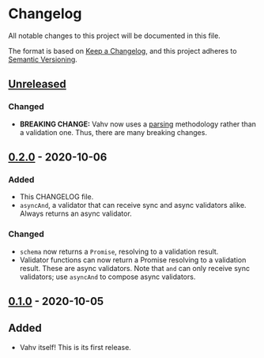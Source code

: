 # Changelog
All notable changes to this project will be documented in this file.

The format is based on [Keep a Changelog](https://keepachangelog.com/en/1.0.0/),
and this project adheres to [Semantic Versioning](https://semver.org/spec/v2.0.0.html).

## [Unreleased]

### Changed
- **BREAKING CHANGE:** Vahv now uses a
  [parsing](https://lexi-lambda.github.io/blog/2019/11/05/parse-don-t-validate/)
  methodology rather than a validation one. Thus, there are many breaking
  changes.

## [0.2.0] - 2020-10-06

### Added
- This CHANGELOG file.
- `asyncAnd`, a validator that can receive sync and async validators alike.
  Always returns an async validator.

### Changed
- `schema` now returns a `Promise`, resolving to a validation result.
- Validator functions can now return a Promise resolving to a validation result.
  These are async validators. Note that `and` can only receive sync validators;
  use `asyncAnd` to compose async validators.

## [0.1.0] - 2020-10-05

## Added
- Vahv itself! This is its first release.

[Unreleased]: https://github.com/unleashy/vahv/compare/v0.2.0...HEAD
[0.2.0]: https://www.npmjs.com/package/vahv/v/0.2.0
[0.1.0]: https://www.npmjs.com/package/vahv/v/0.1.0
